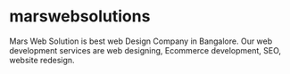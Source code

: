 # marswebsolutions
Mars Web Solution is best web Design Company in Bangalore. Our web development services are web designing, Ecommerce development, SEO, website redesign.
